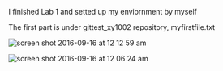 I finished Lab 1 and setted up my enviornment by myself

The first part is under gittest_xy1002 repository, myfirstfile.txt 


![screen shot 2016-09-16 at 12 12 59 am](https://cloud.githubusercontent.com/assets/22207887/18575986/24c4bdcc-7bab-11e6-87ec-a476ee863262.png)

![screen shot 2016-09-16 at 12 06 24 am](https://cloud.githubusercontent.com/assets/22207887/18575987/26c5df0c-7bab-11e6-8ea3-ff71d8cc4113.png)


